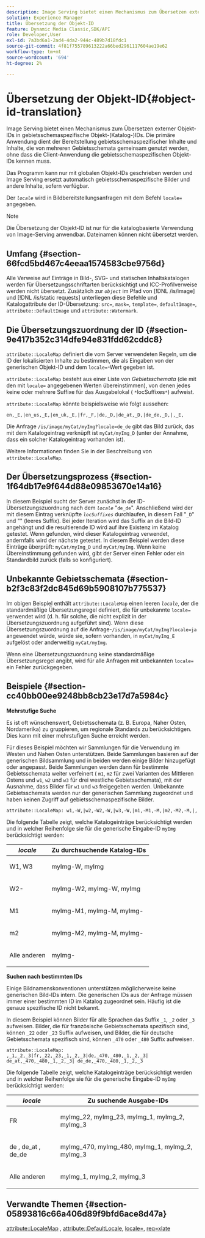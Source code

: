 ```yaml
---
description: Image Serving bietet einen Mechanismus zum Übersetzen externer Objekt-IDs in gebietsschemaspezifische Objekt-(Katalog-)IDs. Die primäre Anwendung dient der Bereitstellung gebietsschemaspezifischer Inhalte und Inhalte, die von mehreren Gebietsschemata gemeinsam genutzt werden, ohne dass die Client-Anwendung die gebietsschemaspezifischen Objekt-IDs kennen muss.
solution: Experience Manager
title: Übersetzung der Objekt-ID
feature: Dynamic Media Classic,SDK/API
role: Developer,User
exl-id: 7a3bd6a1-2ad4-4da2-944c-489b7d18fdc1
source-git-commit: 4f81f755789613222a66bed2961117604ae19e62
workflow-type: tm+mt
source-wordcount: '694'
ht-degree: 2%

---
```


# Übersetzung der Objekt-ID{#object-id-translation}

Image Serving bietet einen Mechanismus zum Übersetzen externer Objekt-IDs in gebietsschemaspezifische Objekt-(Katalog-)IDs. Die primäre Anwendung dient der Bereitstellung gebietsschemaspezifischer Inhalte und Inhalte, die von mehreren Gebietsschemata gemeinsam genutzt werden, ohne dass die Client-Anwendung die gebietsschemaspezifischen Objekt-IDs kennen muss.

Das Programm kann nur mit globalen Objekt-IDs geschrieben werden und Image Serving ersetzt automatisch gebietsschemaspezifische Bilder und andere Inhalte, sofern verfügbar.

Der *`locale`* wird in Bildbereitstellungsanfragen mit dem Befehl `locale=` angegeben.

>[!NOTE]
>
>Die Übersetzung der Objekt-ID ist nur für die katalogbasierte Verwendung von Image-Serving anwendbar. Dateinamen können nicht übersetzt werden.

## Umfang {#section-66fcd5bd467c4eeaa1574583cbe9756d}

Alle Verweise auf Einträge in Bild-, SVG- und statischen Inhaltskatalogen werden für Übersetzungsschriftarten berücksichtigt und ICC-Profilverweise werden nicht übersetzt. Zusätzlich zur *`object`* im Pfad von [!DNL /is/image] und [!DNL /is/static requests] unterliegen diese Befehle und Katalogattribute der ID-Übersetzung: `src=`, `mask=`, `template=`, `defaultImage=`, `attribute::DefaultImage` und `attribute::Watermark`.

## Die Übersetzungszuordnung der ID {#section-9e417b352c314dfe94e831fdd62cddc8}

`attribute::LocaleMap` definiert die vom Server verwendeten Regeln, um die ID der lokalisierten Inhalte zu bestimmen, die als Eingaben von der generischen Objekt-ID und dem `locale=`-Wert gegeben ist.

`attribute::LocaleMap` besteht aus einer Liste von *Gebietsschemata* (die mit den mit `locale=` angegebenen Werten übereinstimmen), von denen jedes keine oder mehrere Suffixe für das Ausgabelokal ( `*`locSuffixes`*`) aufweist.

`attribute::LocaleMap` könnte beispielsweise wie folgt aussehen:

`en,_E,|en_us,_E,|en_uk,_E,|fr,_F,|de,_D,|de_at,_D,|de_de,_D,|,_E,`

Die Anfrage `/is/image/myCat/myImg?locale=de_de` gibt das Bild zurück, das mit dem Katalogeintrag verknüpft ist `myCat/myImg_D` (unter der Annahme, dass ein solcher Katalogeintrag vorhanden ist).

Weitere Informationen finden Sie in der Beschreibung von `attribute::LocaleMap`.

## Der Übersetzungsprozess {#section-1f64db17e9f644d88e09853670e14a16}

In diesem Beispiel sucht der Server zunächst in der ID-Übersetzungszuordnung nach dem *`locale`* &quot;`de_de`&quot;. Anschließend wird der mit diesem Eintrag verknüpfte *`locSuffixes`* durchlaufen, in diesem Fall &quot;`_D`&quot; und &quot;&quot; (leeres Suffix). Bei jeder Iteration wird das Suffix an die Bild-ID angehängt und die resultierende ID wird auf ihre Existenz im Katalog getestet. Wenn gefunden, wird dieser Katalogeintrag verwendet, andernfalls wird der nächste getestet. In diesem Beispiel werden diese Einträge überprüft: `myCat/myImg_D` und `myCat/myImg`. Wenn keine Übereinstimmung gefunden wird, gibt der Server einen Fehler oder ein Standardbild zurück (falls so konfiguriert).

## Unbekannte Gebietsschemata {#section-b2f3c83f2dc845d69b5908107b775537}

Im obigen Beispiel enthält `attribute::LocaleMap` einen leeren *`locale`*, der die standardmäßige Übersetzungsregel definiert, die für unbekannte `locale=` verwendet wird (d. h. für solche, die nicht explizit in der Übersetzungszuordnung aufgeführt sind). Wenn diese Übersetzungszuordnung auf die Anfrage-`/is/image/myCat/myImg?locale=ja` angewendet würde, würde sie, sofern vorhanden, in `myCat/myImg_E` aufgelöst oder anderweitig `myCat/myImg`.

Wenn eine Übersetzungszuordnung keine standardmäßige Übersetzungsregel angibt, wird für alle Anfragen mit unbekannten `locale=` ein Fehler zurückgegeben.

## Beispiele {#section-cc40bb00ee9248bb8cb23e17d7a5984c}

**Mehrstufige Suche**

Es ist oft wünschenswert, Gebietsschemata (z. B. Europa, Naher Osten, Nordamerika) zu gruppieren, um regionale Standards zu berücksichtigen. Dies kann mit einer mehrstufigen Suche erreicht werden.

Für dieses Beispiel möchten wir Sammlungen für die Verwendung im Westen und Nahen Osten unterstützen. Beide Sammlungen basieren auf der generischen Bildsammlung und in beiden werden einige Bilder hinzugefügt oder angepasst. Beide Sammlungen werden dann für bestimmte Gebietsschemata weiter verfeinert ( `m1`, `m2` für zwei Varianten des Mittleren Ostens und `w1`, `w2` und `w3` für drei westliche Gebietsschemata), mit der Ausnahme, dass Bilder für `w1` und `w3` freigegeben werden. Unbekannte Gebietsschemata werden nur der generischen Sammlung zugeordnet und haben keinen Zugriff auf gebietsschemaspezifische Bilder.

`attribute::LocaleMap: w1,-W,|w2,-W2,-W,|w3,-W,|m1,-M1,-M,|m2,-M2,-M,|,`

Die folgende Tabelle zeigt, welche Katalogeinträge berücksichtigt werden und in welcher Reihenfolge sie für die generische Eingabe-ID `myImg` berücksichtigt werden:

<table id="table_97EB13E3DB9B48D3A4184D5ECC8E9F86"> 
 <thead> 
  <tr> 
   <th class="entry"> <b> <i>locale</i> </b> </th> 
   <th class="entry"> <b>Zu durchsuchende Katalog-IDs</b> </th> 
  </tr> 
 </thead>
 <tbody> 
  <tr> 
   <td> <p> <span class="codeph"> W1, W3 </span> </p> </td> 
   <td> <p> <span class="codeph"> myImg-W, myImg </span> </p> </td> 
  </tr> 
  <tr> 
   <td> <p> <span class="codeph"> W2-</span> </p> </td> 
   <td> <p> <span class="codeph"> myImg-W2, myImg-W, myImg </span> </p> </td> 
  </tr> 
  <tr> 
   <td> <p> <span class="codeph"> M1 </span> </p> </td> 
   <td> <p> <span class="codeph"> myImg-M1, myImg-M, myImg-</span> </p> </td> 
  </tr> 
  <tr> 
   <td> <p> <span class="codeph"> m2 </span> </p> </td> 
   <td> <p> <span class="codeph"> myImg-M2, myImg-M, myImg-</span> </p> </td> 
  </tr> 
  <tr> 
   <td> <p>Alle anderen </p> </td> 
   <td> <p> <span class="codeph"> myImg-</span> </p> </td> 
  </tr> 
 </tbody> 
</table>

**Suchen nach bestimmten IDs**

Einige Bildnamenskonventionen unterstützen möglicherweise keine generischen Bild-IDs intern. Die generischen IDs aus der Anfrage müssen immer einer bestimmten ID im Katalog zugeordnet sein. Häufig ist die genaue spezifische ID nicht bekannt.

In diesem Beispiel können Bilder für alle Sprachen das Suffix `_1`, `_2` oder `_3` aufweisen. Bilder, die für französische Gebietsschemata spezifisch sind, können `_22` oder `_23` Suffix aufweisen, und Bilder, die für deutsche Gebietsschemata spezifisch sind, können `_470` oder `_480` Suffix aufweisen.

`attribute::LocaleMap: ,_1,_2,_3|fr,_22,_23,_1,_2,_3|de,_470,_480,_1,_2,_3| de_at,_470,_480,_1,_2,_3| de_de,_470,_480,_1,_2,_3`

Die folgende Tabelle zeigt, welche Katalogeinträge berücksichtigt werden und in welcher Reihenfolge sie für die generische Eingabe-ID `myImg` berücksichtigt werden:

<table id="table_A7EE4AA0F1C24284B83CC4B40622D24F"> 
 <thead> 
  <tr> 
   <th class="entry"> <b> <i>locale</i> </b> </th> 
   <th class="entry"> <b>Zu suchende Ausgabe-IDs</b> </th> 
  </tr> 
 </thead>
 <tbody> 
  <tr> 
   <td> <p> <span class="codeph"> FR </span> </p> </td> 
   <td> <p> <span class="codeph"> myImg_22, myImg_23, myImg_1, myImg_2, myImg_3 </span> </p> </td> 
  </tr> 
  <tr> 
   <td> <p> <span class="codeph"> de </span>, <span class="codeph"> de_at </span>, <span class="codeph"> de_de </span> </p> </td> 
   <td> <p> <span class="codeph"> myImg_470, myImg_480, myImg_1, myImg_2, myImg_3 </span> </p> </td> 
  </tr> 
  <tr> 
   <td> <p>Alle anderen </p> </td> 
   <td> <p> <span class="codeph"> myImg_1, myImg_2, myImg_3 </span> </p> </td> 
  </tr> 
 </tbody> 
</table>

## Verwandte Themen {#section-05893816c66a406d89f9bfd6ace8d47a}

[attribute::LocaleMap](../../../../../is-api/image-catalog/image-serving-api-ref/c-image-catalog-reference/c-attributes-reference/r-localemap.md#reference-49bbf598f8ea47c3a563755cef306318) , [attribute::DefaultLocale](../../../../../is-api/image-catalog/image-serving-api-ref/c-image-catalog-reference/c-attributes-reference/r-defaultlocale.md#reference-69462ad9923f464f80c2c012342a6b6b), [locale=](../../../../../is-api/http-ref/image-serving-api-ref/c-http-protocol-reference/c-command-reference/r-locale.md#reference-8a846b2fbc004a12821b956ed3b25cfb), [req=xlate](../../../../../is-api/http-ref/image-serving-api-ref/c-http-protocol-reference/c-command-reference/r-req/r-req.md#reference-907cdb4a97034db7ad94695f25552e76)
